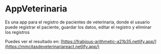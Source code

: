 # AppVeterinaria
Es una app para el registro de pacientes de veterinaria, donde el usuario puede registrar el paciente, guardar los datos, editar el registro y eliminar los registros

Puedes ver el resultado en: [https://frabjous-arithmetic-a21b35.netlify.app/](https://mmcitasdeveterinariareact.netlify.app/)
